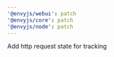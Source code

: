 ```yaml
---
'@envyjs/webui': patch
'@envyjs/core': patch
'@envyjs/node': patch
---
```


Add http request state for tracking
